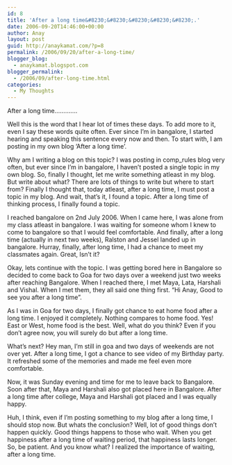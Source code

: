 ```yaml
---
id: 8
title: 'After a long time&#8230;&#8230;&#8230;&#8230;&#8230;.'
date: 2006-09-20T14:46:00+00:00
author: Anay
layout: post
guid: http://anaykamat.com/?p=8
permalink: /2006/09/20/after-a-long-time/
blogger_blog:
  - anaykamat.blogspot.com
blogger_permalink:
  - /2006/09/after-long-time.html
categories:
  - My Thoughts
---
```

After a long time&#8230;&#8230;&#8230;&#8230;.

Well this is the word that I hear lot of times these days. To add more to it, even I say these words quite often. Ever since I&#8217;m in bangalore, I started hearing and speaking this sentence every now and then. To start with, I am posting in my own blog &#8216;After a long time&#8217;.

Why am I writing a blog on this topic? I was posting in comp_rules blog very often, but ever since I&#8217;m in bangalore, I haven&#8217;t posted a single topic in my own blog. So, finally I thought, let me write something atleast in my blog. But write about what? There are lots of things to write but where to start from? Finally I thought that, today atleast, after a long time, I must post a topic in my blog. And wait, that&#8217;s it, I found a topic. After a long time of thinking process, I finally found a topic.

I reached bangalore on 2nd July 2006. When I came here, I was alone from my class atleast in bangalore. I was waiting for someone whom I knew to come to bangalore so that I would feel comfortable. And finally, after a long time (actually in next two weeks), Ralston and Jessel landed up in bangalore. Hurray, finally, after long time, I had a chance to meet my classmates again. Great, Isn&#8217;t it?

Okay, lets continue with the topic. I was getting bored here in Bangalore so decided to come back to Goa for two days over a weekend just two weeks after reaching Bangalore. When I reached there, I met Maya, Lata, Harshali and Vishal. When I met them, they all said one thing first. &#8220;Hi Anay, Good to see you after a long time&#8221;.

As I was in Goa for two days, I finally got chance to eat home food after a long time. I enjoyed it completely. Nothing compares to home food. Yes! East or West, home food is the best. Well, what do you think? Even if you don&#8217;t agree now, you will surely do but after a long time.

What&#8217;s next? Hey man, I&#8217;m still in goa and two days of weekends are not over yet. After a long time, I got a chance to see video of my Birthday party. It refreshed some of the memories and made me feel even more comfortable.

Now, it was Sunday evening and time for me to leave back to Bangalore. Soon after that, Maya and Harshali also got placed here in Bangalore. After a long time after college, Maya and Harshali got placed and I was equally happy.

Huh, I think, even if I&#8217;m posting something to my blog after a long time, I should stop now. But whats the conclusion? Well, lot of good things don&#8217;t happen quickly. Good things happens to those who wait. When you get happiness after a long time of waiting period, that happiness lasts longer. So, be patient. And you know what? I realized the importance of waiting, after a long time.